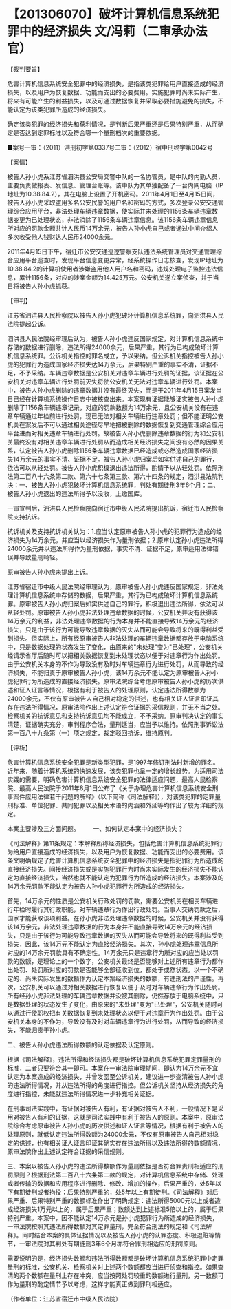 # 【201306070】破坏计算机信息系统犯罪中的经济损失 文/冯莉（二审承办法官）

【裁判要旨】

危害计算机信息系统安全犯罪中的经济损失，是指该类犯罪给用户直接造成的经济损失，以及用户为恢复数据、功能而支出的必要费用。实施犯罪时尚未实际产生，将来有可能产生的利益损失，以及可通过数据恢复并采取必要措施避免的损失，不能认定为该类犯罪所造成的经济损失。

确定该类犯罪的经济损失和获利情况，是判断后果严重还是后果特别严重，从而确定是否达到定罪标准以及符合哪一个量刑档次的重要依据。

■案号一审：（2011）洪刑初字第0337号二审：（2012）宿中刑终字第0042号

【案情】

被告人孙小虎系江苏省泗洪县公安局交警中队的一名协管员，是中队的内勤人员，主要负责做报表、发信息、管理台账等。该中队为其单独配备了一台内网电脑（IP地址为10.38.84.2），其在电脑上设置了开机密码。2011年4月1日至4月15日间，被告人孙小虎采取盗用多名公安民警的用户名和密码的方式，多次登录公安交通管理综合应用平台，非法处理车辆违章数据，使实际并未处理的1156条车辆违章数据变更为已处理状态，非法消除了1156条车辆违章信息。该1156条车辆违章信息所对应的罚款金额共计人民币14万余元，被告人孙小虎自己或者通过中间介绍人多次收受他人钱财达人民币24000余元。

2011年4月15日下午，宿迁市公安交通巡逻警察支队违法系统管理员对交通管理综合应用平台巡查时，发现平台信息变更异常，经系统操作日志核查，发现IP地址为10.38.84.2的计算机使用者涉嫌盗用他人用户名和密码，违规处理电子监控违法信息，累计1156条，对应的涉案金额为14.425万元。公安机关遂立案侦查，并于当日将被告人孙小虎抓获。

【审判】

江苏省泗洪县人民检察院以被告人孙小虎犯破坏计算机信息系统罪，向泗洪县人民法院提起公诉。

泗洪县人民法院经审理后认为，被告人孙小虎违反国家规定，对计算机信息系统中存储的数据进行删除，违法所得24000余元，后果严重，其行为已构成破坏计算机信息系统罪。公诉机关指控的罪名成立，予以采纳。但公诉机关指控被告人孙小虎的犯罪行为造成国家经济损失达14万余元，后果特别严重的事实不清，证据不足，不予采纳。车辆违章数据是公安机关对违章车辆进行处罚的证据，该证据在公安机关对违章车辆进行处罚前灭失将使公安机关无法对违章车辆进行处罚。本案中，被告人孙小虎删除的违章数据并没有最终灭失，而是于2011年4月15日案发当日已经在计算机系统操作日志中被核查出来。本案现有证据能够证实被告人孙小虎删除了1156条车辆违章记录，对应的罚款数额为14万余元，且公安机关没有在违章车辆通过年检前进行处罚，现已无法对相关车辆进行违章处罚；但不能证明公安机关在案发后不可以通过相关途径尽早地把被删除的数据恢复到交通管理综合应用平台进而对相关违章车辆进行处罚。故被告人孙小虎删除违章数据的行为和公安机关最终没有对相关违章车辆进行处罚从而造成相关经济损失之间没有必然的因果关系，认定被告人孙小虎删除1156条车辆违章数据已经造成或必然造成国家经济损失14万余元的事实不清、证据不足。被告人孙小虎归案后如实供述自己的罪行，依法可以从轻处罚。被告人孙小虎积极退出违法所得，酌情予以从轻处罚。依照刑法第二百八十六条第二款、第六十七条第三款、第六十四条的规定，泗洪县法院判决：一、被告人孙小虎犯破坏计算机信息系统罪，判处有期徒刑3年6个月；二、被告人孙小虎退出的违法所得予以没收，上缴国库。

一审宣判后，泗洪县人民检察院向宿迁市中级人民法院提出抗诉，宿迁市人民检察院支持抗诉。

抗诉机关及支持抗诉机关认为：1.应当认定原审被告人孙小虎的犯罪行为造成的经济损失为14万余元，并应当以经济损失作为量刑依据；2.原审认定孙小虎违法所得24000余元并以违法所得作为量刑依据，事实不清、证据不足，原审适用法律错误并导致量刑畸轻。

原审被告人孙小虎未提出上诉。

江苏省宿迁市中级人民法院经审理认为，原审被告人孙小虎违反国家规定，非法处理计算机信息系统中存储的数据，后果严重，其行为已构成破坏计算机信息系统罪。原审被告人孙小虎归案后如实供述自己的罪行，积极退出违法所得，依法可以从轻处罚。原审被告人孙小虎非法处理违章数据的时候，公安机关并没有获得该14万余元的利益，非法处理违章数据的行为本身并不能直接导致14万余元的经济损失，只是由于该行为可能导致违章数据的灭失从而可能会导致将来的既得利益受到损失。但实际上，所有经原审被告人非法处理的车辆违章数据都存放于电脑系统中，只是数据处理的状态发生了变化，由原来的"未处理"变为"已处理"，公安机关经请示省厅后随时可以把相关数据恢复到未处理状态以便于对违章行为作出处罚。由于公安机关本身的不作为导致没有及时对车辆违章行为进行处罚，从而导致的经济损失，不能归责于原审被告人孙小虎，该14万余元不能认定为原审被告人孙小虎犯罪行为所造成的直接经济损失。原审法院综合考虑原审被告人孙小虎的历次供述和证人证言等情况，根据有利于被告人的处理原则，认定违法所得数额为24000余元，不仅有原审被告人自己相对稳定的供述，也有相关证人证言印证其存在违法所得情况，原审法院作出上述认定符合证据的采信规则，并无不当之处。检察机关的抗诉意见和支持抗诉意见均不能成立，不予采纳。原审判决认定的事实清楚，证据确实充分，审判程序合法，量刑适当，应当予以维持。依照刑事诉讼法第一百八十九条第（一）项之规定，裁定驳回抗诉，维持原判。

【评析】

危害计算机信息系统安全犯罪是新类型犯罪，是1997年修订刑法时新增的罪名。近年来，随着计算机系统的快速发展，该类犯罪也呈一定的增长趋势。为适用司法实践的需要，明确危害计算机信息系统安全犯罪的法律适应问题，最高人民检察院、最高人民法院于2011年8月1日公布了《关于办理危害计算机信息系统安全刑事案件应用法律若干问题的解释》（以下简称《司法解释》），对该类犯罪的定罪量刑标准、单位犯罪、共同犯罪以及相关术语的内涵和外延等均作出了较为详细的规定。

本案主要涉及三方面问题。 　　一、如何认定本案中的经济损失？

《司法解释》第11条规定：本解释所称经济损失，包括危害计算机信息系统犯罪行为给用户直接造成的经济损失，以及用户为恢复数据、功能而支出的必要费用。该条文明确规定了危害计算机信息系统安全犯罪中的经济损失是指犯罪行为所造成的直接经济损失。间接经济损失或是实施犯罪行为时尚未实际发生的经济损失不能认定为直接经济损失，当然也就不能认定为犯罪行为所造成的经济损失。本案涉及的14万余元罚款不能认定为被告人孙小虎犯罪行为所造成的经济损失。

首先，14万余元的性质是公安机关行政处罚的罚款，需要公安机关在相关车辆进行年检时履行其行政职能，对车辆违章行为作出行政处罚。当事人交纳罚款之后，国家才能获取该项利益。在孙小虎非法处理违章数据的时候，公安机关并没有获得该14万余元，非法处理违章数据的行为本身并不能直接导致14万余元的经济损失，只是由于该行为可能导致违章数据的灭失从而可能会导致将来的既得利益受到损失，因此，该14万元不能认定为直接经济损失。其次，孙小虎处理违章信息所对应的14万余元罚款具有不确定性。14万余元只是违章行为所对应的应当处以罚款的数额，是理论上的一个数字，公安机关最终是否能够对上述所有违章行为都作出处罚、处罚所对应的罚款是否能够全部征收到位，都处于或然状态。以一个不确定的、尚未实际发生的数额作为认定本案经济损失的数额，有违刑法的严谨性。再次，公安机关可以通过对相关数据进行恢复以便于及时对车辆违章行为作出处罚。所有经孙小虎非法处理的车辆违章数据并没被其删除，仍然存放于电脑系统中，只是数据处理的状态发生了变化，由原来的"未处理"变为"已处理"，公安机关随时可以通过行使职权把有关数据恢复到未处理状态以便于对违章行为作出处罚。由于公安机关本身的不作为，导致没有及时对车辆违章行为进行处罚，从而导致的经济损失，不能归责于孙小虎。

二、被告人孙小虎违法所得数额的认定依据及认定原则。

根据《司法解释》，违法所得和经济损失都是破坏计算机信息系统犯罪定罪量刑的标准，二者只要符合其一即可。本案在一审法院审理期间，即认为14万余元不宜认定为本案造成的经济损失，并曾发函至公诉机关，建议进一步查清被告人孙小虎的违法所得情况，并从违法所得的角度进行指控。但公诉机关坚持从经济损失的角度进行指控，未能就违法所得情况进一步补充相关证据。

在刑事司法实践中，有证据对被告人有利，有证据对被告人不利，一般情况下是采用对被告人有利的证据，这就是司法实践中有利于被告人的原则。本案中，原审法院综合考虑原审被告人孙小虎的历次供述和证人证言等情况，根据有利于被告人的处理原则，就低认定违法所得数额为24000余元，不仅有原审被告人自己相对稳定的供述，也有相关证人证言印证其确实存在违法所得以及违法所得的数额情况，原审法院作出上述认定符合证据的采信规则。

三、本案以被告人孙小虎的违法所得数额作为量刑依据是否符合罪责刑相适应的刑罚原则？根据刑法第二百八十六条第二款的规定，对计算机信息系统中存储、处理或者传输的数据和应用程序进行删除、修改、增加的操作，后果严重的，处5年以下有期徒刑或者拘役；后果特别严重的，处5年以上有期徒刑。《司法解释》对后果严重、后果特别严重的数额标准作出了明确规定：违法所得5000元以上或者造成经济损失1万元以上的，属于后果严重；数额达到上述标准5倍以上的，属于后果特别严重。本案中，因不能认定14万余元是孙小虎犯罪行为所造成的经济损失，一审法院按照其违法所得数额对其定罪量刑，完全符合刑法的规定和《司法解释》。同时结合本案的具体证据情况以及被告人孙小虎的认罪态度、积极退赃等情节，一审法院对其判处有期徒刑3年6个月亦符合罪刑相适应的刑罚原则。

需要说明的是，经济损失数额和违法所得数额都是破坏计算机信息系统犯罪中定罪量刑的标准，公安机关、检察机关对上述两个数额都应当进行侦查和指控。如果查清的两个数额在量刑上存在冲突，应当按照处罚较重的数额进行量刑，另一数额可作为量刑的酌定情节予以考虑，这样才能真正做到罪刑相适应。

（作者单位：江苏省宿迁市中级人民法院）